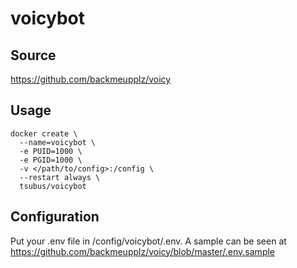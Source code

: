 # voicybot

## Source

https://github.com/backmeupplz/voicy

## Usage

```
docker create \
  --name=voicybot \
  -e PUID=1000 \
  -e PGID=1000 \
  -v </path/to/config>:/config \
  --restart always \
  tsubus/voicybot
```

## Configuration

Put your .env file in /config/voicybot/.env. A sample can be seen at https://github.com/backmeupplz/voicy/blob/master/.env.sample
